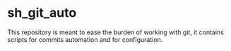 # sh_git_auto
This repository is meant to ease the burden of working with git, it contains scripts for commits automation and for configuration.

